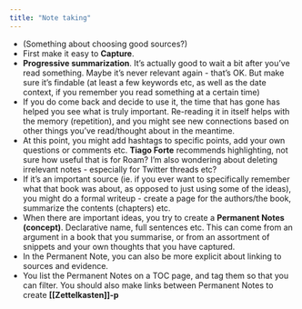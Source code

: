 ```yaml
---
title: "Note taking"
---
```


- (Something about choosing good sources?)
- First make it easy to **Capture**.
- **Progressive summarization**. It’s actually good to wait a bit after you’ve read something. Maybe it’s never relevant again - that’s OK. But make sure it’s findable (at least a few keywords etc, as well as the date context, if you remember you read something at a certain time)
- <span class="highlight">If you do come back and decide to use it, the time that has gone has helped you see what is truly important. Re-reading it in itself helps with the memory (repetition), and you might see new connections based on other things you’ve read/thought about in the meantime. </span>
- At this point, you might add hashtags to specific points, add your own questions or comments etc. **Tiago Forte** recommends highlighting, not sure how useful that is for Roam? I’m also wondering about deleting irrelevant notes - especially for Twitter threads etc?
- If it’s an important source (ie. if you ever want to specifically remember what that book was about, as opposed to just using some of the ideas), you might do a formal writeup - create a page for the authors/the book, summarize the contents (chapters) etc.
- When there are important ideas, you try to create a **Permanent Notes (concept)**. Declarative name, full sentences etc. This can come from an argument in a book that you summarise, or from an assortment of snippets and your own thoughts that you have captured.
- In the Permanent Note, you can also be more explicit about linking to sources and evidence.
- You list the Permanent Notes on a TOC page, and tag them so that you can filter. You should also make links between Permanent Notes to create **[[Zettelkasten]]-p**
